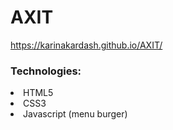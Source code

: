 # AXIT

https://karinakardash.github.io/AXIT/


### Technologies:

 <li>HTML5</li>
 <li>СSS3</li>
 <li>Javascript (menu burger)</li>
